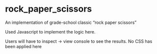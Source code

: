 # rock_paper_scissors

An implementation of grade-school classic “rock paper scissors”

Used Javascript to implement the logic here. 

Users will have to inspect -> view console to see the results. No CSS has been applied here 